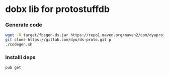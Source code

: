 # dobx lib for protostuffdb

### Generate code
```sh
wget -O target/fbsgen-ds.jar https://repo1.maven.org/maven2/com/dyuproject/fbsgen/ds/fbsgen-ds-fatjar/1.0.1/fbsgen-ds-fatjar-1.0.1.jar
git clone https://gitlab.com/dyu/ds-proto.git p
./codegen.sh
```

### Installl deps
```sh
pub get
```


